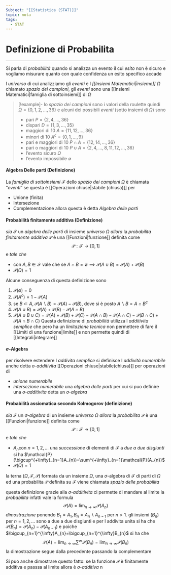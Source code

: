 ```yaml
---
Subject: "[[Statistica (STAT)]]"
topic: nota
tags:
  - STAT
---
```

# Definizione di Probabilita
---
Si parla di _probabilità_ quando si analizza un evento il cui _esito_ non è sicuro e vogliamo misurare quanto con quale confidenza un esito specifico accade


l _universo_ di cui analizziamo gli _eventi_ è l _[[Insiemi Matematici|insieme]]_ $\Omega$ chiamato _spazio dei campioni_,  gli _eventi_ sono una [[Insiemi Matematici|famiglia di sottoinsiemi]] di $\Omega$

> [!example]- 
>lo _spazio dei campioni_ sono i valori della roulette quindi   $\Omega = \{0,1,2,\dots,36\}$ e alcuni dei possibili _eventi_ (sotto insiemi di $\Omega$) sono
>- pari $P =\{2,4,\dots,36\}$
>- dispari $D = \{1,3,\dots,35\}$
>- maggiori di 10 $A = \{11,12,\dots,36\}$
>- minori di 10 $A^c= \{0,1,\dots,9\}$
>- pari e maggiori di 10 $P \cap A = \{12,14,\dots,36\}$
>- pari o maggiori di 10 $P \cup A = \{2,4,\dots,8,11,12,\dots,36\}$
>- l’evento sicuro $\Omega$
>- l’evento impossibile $\emptyset$

#### Algebra Delle parti (Definizione)
La _famiglia di sottoinsiemi_ $\mathcal{F}$ dello _spazio dei campioni_ $\Omega$ è chiamata “_eventi_” se questa è [[Operazioni chiuse|stabile (chiusa)]] per
- Unione (finita)
- Intersezione
- Complementazione
allora questa è detta _Algebra delle parti_

#### Probabilità finitamente additiva (Definizione)
_sia_  $\mathcal{F}$ un _algebra delle parti_  di insieme _universo_ $\Omega$ _allora_ la _probabilita finitamente additiva_ $\mathcal{P}$ è una [[Funzioni|funzione]]  definita come 
$$
\mathcal{P} : \mathcal{F}\rightarrow[0,1]
$$
e _tale che_
- con $A,B  \in \mathcal{F}$ vale che se $A \cap B = \emptyset \implies \mathcal{P}(A \cup B) = \mathcal{P}(A)+\mathcal{P}(B)$
- $\mathcal{P}(\Omega) =1$

Alcune conseguenza di questa definizione sono
1. $\mathcal{P}(\emptyset)=0$
2. $\mathcal{P}(A^c) =1-\mathcal{P}(A)$
3. se $B \subset A,\mathcal{P}(A\backslash B) =\mathcal{P}(A)-\mathcal{P}(B)$, dove si è posto $A \backslash B = A \cap B^c$
4. $\mathcal{P}(A\cup B) =\mathcal{P}(A)+\mathcal{P}(B) -\mathcal{P}(A\cap B)$
5. $\mathcal{P}(A\cup B \cup C) =\mathcal{P}(A)+\mathcal{P}(B) +\mathcal{P}(C) -\mathcal{P}(A\cap B)-\mathcal{P}(A\cap C)-\mathcal{P}(B\cap C) + \mathcal{P}(A\cap B \cap C)$
Questa definizione di _probabilità_ utilizza l _additivita semplice_ che pero ha un _limitazione tecnica_ non permettere di fare il [[Limiti di una funzione|limite]] e non permette quindi di [[Integrali|integrare]]

#### $\sigma$-Algebra
per risolvere estendere l _addivita semplice_ si definisce l _addività numerabile_ anche detta _$\sigma$-additivita_ 
 [[Operazioni chiuse|stabile(chiusa)]] per operazioni di
- _unione numerabile_
- _intersezione numerabile_
 una _algebra delle parti_  per cui si puo definire una _$\sigma$-additivita_ detta un _$\sigma$-algebra_


#### Probabilità assiomatica secondo Kolmogorov (definizione)
_sia_  $\mathcal{F}$ un _$\sigma$-algebra_  di un insieme _universo_ $\Omega$ _allora_ la _probabilita_ $\mathcal{P}$ è una [[Funzioni|funzione]]  definita come 
$$
\mathcal{P} : \mathcal{F}\rightarrow[0,1]
$$
e _tale che_
-  $A_{n}$con $n =1,2,\dots$ una _successione_ di elementi di $\mathcal{F}$ a _due a due disgiunti_ si ha $\mathcal{P}(\bigcup^{+\infty}_{n=1}A_{n})=\sum^{+\infty}_{n=1}\mathcal{P}(A_{n})$ 
- $\mathcal{P}(\Omega) =1$

la terna $(\Omega,\mathcal{F},\mathcal{P})$ formata da un insieme $\Omega$, una $\sigma$-algebra di $\mathcal{F}$ di parti di $\Omega$ ed una probabilita $\mathcal{P}$ definita su $\mathcal{F}$ viene chiamata _spazio delle probabilita_


questa definizione grazie alla _$\sigma$-additivita_ ci permette di mandare al limite la _probabilita_ infatti vale la formula$$\mathcal{P}(A)=\lim_{ n \to \infty }\mathcal{P}(A_{n})$$
_dimostrazione_
ponendo $B_{1}=A_{1},B_{n}=A_{n}\backslash A_{n-1}$ per $n>1$. 
gli insiemi $(B_{n})$ per $n=1,2,\dots$ sono a due a due disgiunti e per l addivita unita si ha che $\mathcal{P}(B_{n})=\mathcal{P}(A_{n})-\mathcal{P}(A_{n-1})$ e poiche $\bigcup_{n=1}^{\infty}A_{n}=\bigcup_{n=1}^{\infty}B_{n}$ si ha che 
$$\mathcal{P}(A)=\lim_{ n \to \infty } \sum^{\infty}\mathcal{P}(B_{n})=\lim_{ n \to \infty } \mathcal{P}(B_{n})$$ la dimostrazione segue dalla precedente passando la complementare

Si puo anche dimostrare questo fatto: se la funzione $\mathcal{P}$ è finitamente additiva e passsa al limite allora è _$\sigma$-additiva_ n
 

